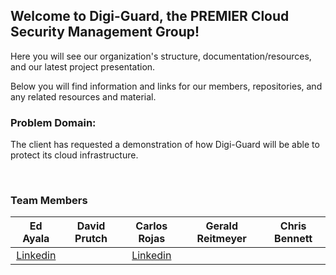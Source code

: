 ## Welcome to Digi-Guard, the PREMIER Cloud Security Management Group!

Here you will see our organization's structure, documentation/resources, and our latest project presentation. 

Below you will find information and links for our members, repositories, and any related resources and material. 

### Problem Domain:

The client has requested a demonstration of how Digi-Guard will be able to protect its cloud infrastructure.  

<BR>

### Team Members
| Ed Ayala | David Prutch | Carlos Rojas | Gerald Reitmeyer | Chris Bennett |
|:----------------------:|:-----------------------:|:----------------------:|:----------------------:|:----------------------:|
| [Linkedin](https://www.linkedin.com/in/eddie-ayala3/)   |   | [Linkedin](https://www.linkedin.com/in/carlos-rojass/)
